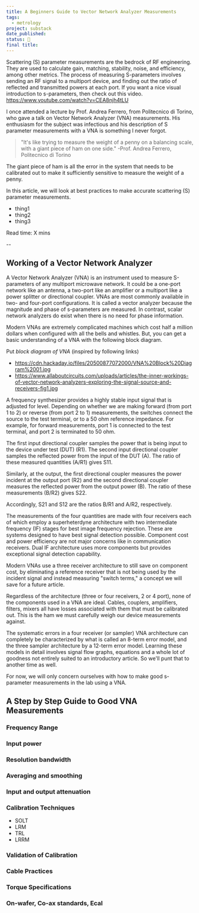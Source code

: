 ```yaml
---
title: A Beginners Guide to Vector Network Analyzer Measurements
tags:
  - metrology
project: substack
date_published: 
status: 🚧
final title:
---
```

Scattering (S) parameter measurements are the bedrock of RF engineering. They are used to calculate gain, matching, stability, noise, and efficiency, among other metrics. The process of measuring S-parameters involves sending an RF signal to a multiport device, and finding out the ratio of reflected and transmitted powers at each port. If you want a nice visual introduction to s-parameters, then check out this video.
https://www.youtube.com/watch?v=CEA8njh4tLU

I once attended a lecture by Prof. Andrea Ferrero, from Politecnico di Torino, who gave a talk on Vector Network Analyzer (VNA) measurements. His enthusiasm for the subject was infectious and his description of S parameter measurements with a VNA is something I never forgot.

> "It's like trying to measure the weight of a penny on a balancing scale, with a giant piece of ham on one side."
> \-Prof. Andrea Ferrero, Politecnico di Torino

The giant piece of ham is all the error in the system that needs to be calibrated out to make it sufficiently sensitive to measure the weight of a penny.

In this article, we will look at best practices to make accurate scattering (S) parameter measurements.
- thing1
- thing2
- thing3

Read time: X mins

--
## Working of a Vector Network Analyzer

A Vector Network Analyzer (VNA) is an instrument used to measure S-parameters of any multiport microwave network. It could be a one-port network like an antenna, a two-port like an amplifier or a multiport like a power splitter or directional coupler. VNAs are most commonly available in two- and four-port configurations. It is called a vector analyzer because the magnitude and phase of s-parameters are measured. In contrast, scalar network analyzers do exist when there is no need for phase information.

Modern VNAs are extremely complicated machines which cost half a million dollars when configured with all the bells and whistles. But, you can get a basic understanding of a VNA with the following block diagram.

Put *block diagram of VNA* (inspired by following links)

- https://cdn.hackaday.io/files/20500877072000/VNA%20Block%20Diagram%2001.jpg
- https://www.allaboutcircuits.com/uploads/articles/the-inner-workings-of-vector-network-analyzers-exploring-the-signal-source-and-receivers-fig1.jpg

A frequency synthesizer provides a highly stable input signal that is adjusted for level. Depending on whether we are making forward (from port 1 to 2) or reverse (from port 2 to 1) measurements, the switches connect the source to the test terminal, or to a 50 ohm reference impedance. For example, for forward measurements, port 1 is connected to the test terminal, and port 2 is terminated to 50 ohm.

The first input directional coupler samples the power that is being input to the device under test (DUT) (R1). The second input directional coupler samples the reflected power from the input of the DUT (A). The ratio of these measured quantities (A/R1) gives S11.

Similarly, at the output, the first directional coupler measures the power incident at the output port (R2) and the second directional coupler measures the reflected power from the output power (B). The ratio of these measurements (B/R2) gives S22.

Accordingly, S21 and S12 are the ratios B/R1 and A/R2, respectively.

The measurements of the four quantities are made with four receivers each of which employ a superheterdyne architecture with two intermediate frequency (IF) stages for best image frequency rejection. These are systems designed to have best signal detection possible. Component cost and power efficiency are not major concerns like in communication receivers. Dual IF architecture uses more components but provides exceptional signal detection capability. 

Modern VNAs use a three receiver architecture to still save on component cost, by eliminating a reference receiver that is not being used by the incident signal and instead measuring "switch terms," a concept we will save for a future article. 

Regardless of the architecture (three or four receivers, 2 or 4 port), none of the components used in a VNA are ideal. Cables, couplers, amplifiers, filters, mixers all have losses associated with them that must be calibrated out. This is the ham we must carefully weigh our device measurements against.

The systematic errors in a four receiver (or sampler) VNA architecture can completely be characterized by what is called an 8-term error model, and the three sampler architecture by a 12-term error model. Learning these models in detail involves signal flow graphs, equations and a whole lot of goodness not entirely suited to an introductory article. So we'll punt that to another time as well.

For now, we will only concern ourselves with how to make good s-parameter measurements in the lab using a VNA. 

## A Step by Step Guide to Good VNA Measurements

### Frequency Range

### Input power

### Resolution bandwidth

### Averaging and smoothing

### Input and output attenuation

### Calibration Techniques
- SOLT
- LRM
- TRL
- LRRM
### Validation of Calibration
### Cable Practices

### Torque Specifications

### On-wafer, Co-ax standards, Ecal













